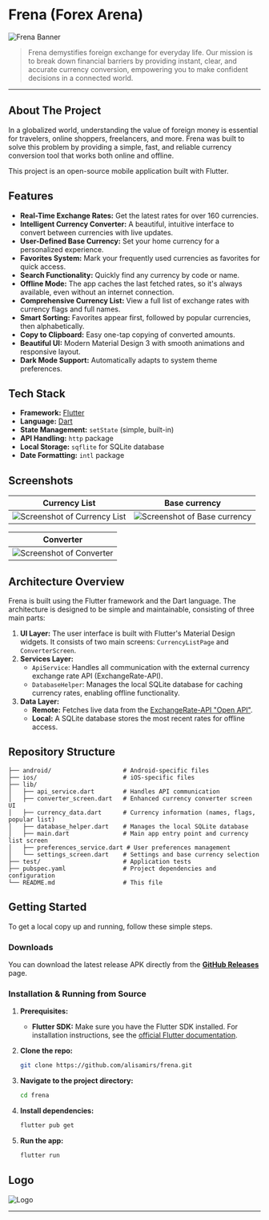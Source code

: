 # Frena (Forex Arena)

![Frena Banner](https://placehold.co/1200x400/7e57c2/ffffff?text=Frena)

> Frena demystifies foreign exchange for everyday life. Our mission is to break down financial barriers by providing instant, clear, and accurate currency conversion, empowering you to make confident decisions in a connected world.

---

## About The Project

In a globalized world, understanding the value of foreign money is essential for travelers, online shoppers, freelancers, and more. Frena was built to solve this problem by providing a simple, fast, and reliable currency conversion tool that works both online and offline.

This project is an open-source mobile application built with Flutter.

## Features

*   **Real-Time Exchange Rates:** Get the latest rates for over 160 currencies.
*   **Intelligent Currency Converter:** A beautiful, intuitive interface to convert between currencies with live updates.
*   **User-Defined Base Currency:** Set your home currency for a personalized experience.
*   **Favorites System:** Mark your frequently used currencies as favorites for quick access.
*   **Search Functionality:** Quickly find any currency by code or name.
*   **Offline Mode:** The app caches the last fetched rates, so it's always available, even without an internet connection.
*   **Comprehensive Currency List:** View a full list of exchange rates with currency flags and full names.
*   **Smart Sorting:** Favorites appear first, followed by popular currencies, then alphabetically.
*   **Copy to Clipboard:** Easy one-tap copying of converted amounts.
*   **Beautiful UI:** Modern Material Design 3 with smooth animations and responsive layout.
*   **Dark Mode Support:** Automatically adapts to system theme preferences.

## Tech Stack

*   **Framework:** [Flutter](https://flutter.dev/)
*   **Language:** [Dart](https://dart.dev/)
*   **State Management:** `setState` (simple, built-in)
*   **API Handling:** `http` package
*   **Local Storage:** `sqflite` for SQLite database
*   **Date Formatting:** `intl` package

## Screenshots

| Currency List | Base currency |
| :---: | :---: |
| ![Screenshot of Currency List](assets/Screenshot_currencylist.png) | ![Screenshot of Base currency](assets/Screenshot_basecurrency.jpg) |

| Converter |  
| :---: |
| ![Screenshot of Converter](assets/Screenshot_converter.jpg) |


## Architecture Overview

Frena is built using the Flutter framework and the Dart language. The architecture is designed to be simple and maintainable, consisting of three main parts:

1.  **UI Layer:** The user interface is built with Flutter's Material Design widgets. It consists of two main screens: `CurrencyListPage` and `ConverterScreen`.
2.  **Services Layer:**
    *   `ApiService`: Handles all communication with the external currency exchange rate API (ExchangeRate-API).
    *   `DatabaseHelper`: Manages the local SQLite database for caching currency rates, enabling offline functionality.
3.  **Data Layer:**
    *   **Remote:** Fetches live data from the [ExchangeRate-API "Open API"](https://www.exchangerate-api.com).
    *   **Local:** A SQLite database stores the most recent rates for offline access.

## Repository Structure

```
├── android/                    # Android-specific files
├── ios/                        # iOS-specific files
├── lib/
│   ├── api_service.dart        # Handles API communication
│   ├── converter_screen.dart   # Enhanced currency converter screen UI
│   ├── currency_data.dart      # Currency information (names, flags, popular list)
│   ├── database_helper.dart    # Manages the local SQLite database
│   ├── main.dart               # Main app entry point and currency list screen
│   ├── preferences_service.dart # User preferences management
│   └── settings_screen.dart    # Settings and base currency selection
├── test/                       # Application tests
├── pubspec.yaml                # Project dependencies and configuration
└── README.md                   # This file
```

## Getting Started

To get a local copy up and running, follow these simple steps.

### Downloads

You can download the latest release APK directly from the [**GitHub Releases**](https://github.com/alisamirs/frena/releases) page.

### Installation & Running from Source

1.  **Prerequisites:**
    *   **Flutter SDK:** Make sure you have the Flutter SDK installed. For installation instructions, see the [official Flutter documentation](https://flutter.dev/docs/get-started/install).

2.  **Clone the repo:**
    ```sh
    git clone https://github.com/alisamirs/frena.git
    ```
3.  **Navigate to the project directory:**
    ```sh
    cd frena
    ```
4.  **Install dependencies:**
    ```sh
    flutter pub get
    ```
5.  **Run the app:**
    ```sh
    flutter run
    ```

## Logo

![Logo](assets\icon\app_icon.png)

---